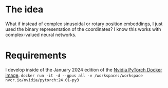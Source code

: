 
# The idea
What if instead of complex sinusoidal or rotary position embeddings, I just used the binary representation of the coordinates? I know this works with complex-valued neural networks.


# Requirements
I develop inside of the January 2024 edition of the [Nvidia PyTorch Docker image](https://docs.nvidia.com/deeplearning/frameworks/pytorch-release-notes/rel-24-01.html#rel-24-01).
```docker run -it -d --gpus all -v /workspace:/workspace nvcr.io/nvidia/pytorch:24.01-py3```
